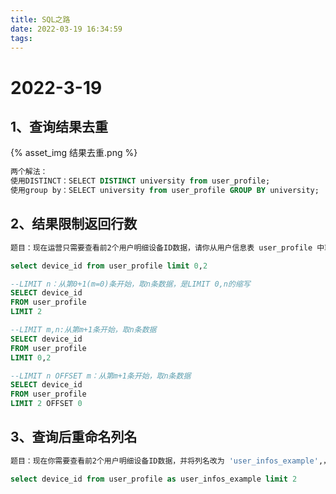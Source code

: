 ```yaml
---
title: SQL之路
date: 2022-03-19 16:34:59
tags:
---
```


# 2022-3-19

## 1、查询结果去重

<!-- more -->

{% asset_img  结果去重.png %}

```sql
两个解法：
使用DISTINCT：SELECT DISTINCT university from user_profile;
使用group by：SELECT university from user_profile GROUP BY university;
```

## 2、结果限制返回行数

```sql
题目：现在运营只需要查看前2个用户明细设备ID数据，请你从用户信息表 user_profile 中取出相应结果。

select device_id from user_profile limit 0,2

--LIMIT n：从第0+1(m=0)条开始，取n条数据，是LIMIT 0,n的缩写
SELECT device_id
FROM user_profile
LIMIT 2 

--LIMIT m,n:从第m+1条开始，取n条数据
SELECT device_id
FROM user_profile
LIMIT 0,2

--LIMIT n OFFSET m：从第m+1条开始，取n条数据
SELECT device_id
FROM user_profile
LIMIT 2 OFFSET 0

```

## 3、查询后重命名列名

```sql
题目：现在你需要查看前2个用户明细设备ID数据，并将列名改为 'user_infos_example',，请你从用户信息表取出相应结果。

select device_id from user_profile as user_infos_example limit 2
```

